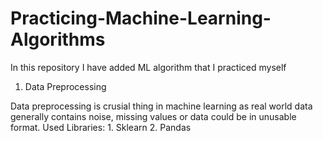 # Practicing-Machine-Learning-Algorithms
In this repository I have added ML algorithm that I practiced myself 

1. Data Preprocessing 

  Data preprocessing is crusial thing in machine learning as real world data generally contains noise, missing values or data could be in unusable format.
  Used Libraries:
            1. Sklearn
            2. Pandas 
